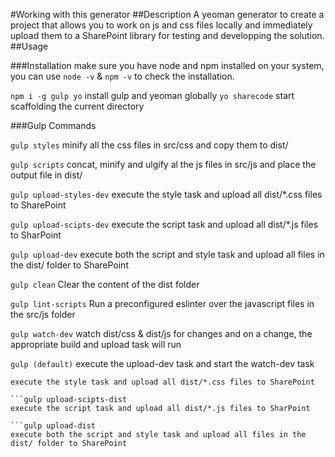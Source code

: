 #Working with this generator
##Description
A yeoman generator to create a project that allows you to work on js and css files locally and immediately upload them to a SharePoint library for testing and developping the solution.
##Usage

###Installation
make sure you have node and npm installed on your system, you can use ```node -v``` & ```npm -v``` to check the installation.
 
 ```npm i -g gulp yo```
install gulp and yeoman globally
 ```yo sharecode```
start scaffolding the current directory

###Gulp Commands

 ```gulp styles```
minify all the css files in src/css and copy them to dist/

 ```gulp scripts```
concat, minify and ulgify al the js files in src/js and place the output file in dist/

 ```gulp upload-styles-dev```
execute the style task and upload all dist/*.css files to SharePoint

 ```gulp upload-scipts-dev```
execute the script task and upload all dist/*.js files to SharPoint

 ```gulp upload-dev```
execute both the script and style task and upload all files in the dist/ folder to SharePoint

 ```gulp clean```
Clear the content of the dist folder

 ```gulp lint-scripts```
Run a preconfigured eslinter over the javascript files in the src/js folder

 ```gulp watch-dev```
watch dist/css & dist/js for changes and on a change, the appropriate build and upload task will run

 ```gulp (default)```
execute the upload-dev task and start the watch-dev task

 ```gulp upload-styles-dist
execute the style task and upload all dist/*.css files to SharePoint

 ```gulp upload-scipts-dist
execute the script task and upload all dist/*.js files to SharPoint

 ```gulp upload-dist
execute both the script and style task and upload all files in the dist/ folder to SharePoint
